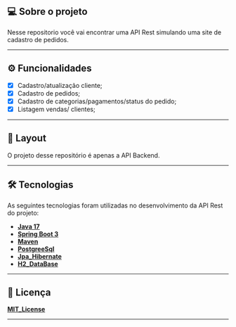 ## 💻 Sobre o projeto

Nesse repositorio você vai encontrar uma API Rest simulando uma site de cadastro de pedidos. 

---

## ⚙️ Funcionalidades

- [x] Cadastro/atualização cliente;
- [x] Cadastro de pedidos;
- [x] Cadastro de categorias/pagamentos/status do pedido;
- [x] Listagem vendas/ clientes;
      
---

## 🎨 Layout

O projeto desse repositório é apenas a API Backend.

---

## 🛠 Tecnologias

As seguintes tecnologias foram utilizadas no desenvolvimento da API Rest do projeto:

- **[Java 17](https://www.oracle.com/java)**
- **[Spring Boot 3](https://spring.io/projects/spring-boot)**
- **[Maven](https://maven.apache.org)**
- **[PostgreeSql](https://www.postgresql.org/)**
- **[Jpa_Hibernate](https://hibernate.org)**
- **[H2_DataBase](https://www.h2database.com/html/main.html)**

---

## 📝 Licença

**[MIT_License]([https://www.alura.com.br](https://github.com/jvictornascimento/workshop-springboot-jpa/blob/main/LICENSE)https://github.com/jvictornascimento/workshop-springboot-jpa/blob/main/LICENSE)**


---
